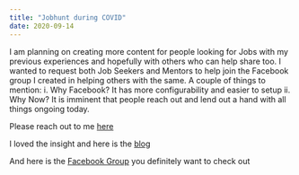 ```yaml
---
title: "Jobhunt during COVID"
date: 2020-09-14
---  
```

I am planning on creating more content for people looking for Jobs with my previous experiences and hopefully with others who can help share too. 
I wanted to request both Job Seekers and Mentors to help join the Facebook group I created in helping others with the same.
A couple of things to mention:
i. Why Facebook? It has more configurability and easier to setup
ii. Why Now? It is imminent that people reach out and lend out a hand with all things ongoing today.

Please reach out to me [here](mailto:jobhuntingduringtoughtimes@gmail.com)  

I loved the insight and here is the [blog](http://www.onedayonejob.com/)

And here is the [Facebook Group](https://www.facebook.com/groups/3190591167643415) you definitely want to check out
